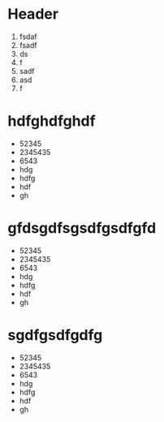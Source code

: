 <!-- TITLE: gdfsgdsfgdsgdsfg ->
<!-- SUBTITLE: A quick summary of New Page -->

# Header
1. fsdaf
2. fsadf
3. ds
4. f
5. sadf
6. asd
7. f
# hdfghdfghdf

* 52345
* 2345435
* 6543
* hdg
* hdfg
* hdf
* gh



# gfdsgdfsgsdfgsdfgfd

* 52345
* 2345435
* 6543
* hdg
* hdfg
* hdf
* gh





# sgdfgsdfgdfg

* 52345
* 2345435
* 6543
* hdg
* hdfg
* hdf
* gh